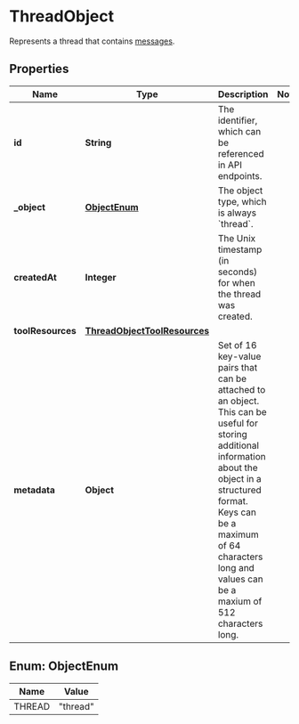 

# ThreadObject

Represents a thread that contains [messages](/docs/api-reference/messages).

## Properties

| Name | Type | Description | Notes |
|------------ | ------------- | ------------- | -------------|
|**id** | **String** | The identifier, which can be referenced in API endpoints. |  |
|**_object** | [**ObjectEnum**](#ObjectEnum) | The object type, which is always &#x60;thread&#x60;. |  |
|**createdAt** | **Integer** | The Unix timestamp (in seconds) for when the thread was created. |  |
|**toolResources** | [**ThreadObjectToolResources**](ThreadObjectToolResources.md) |  |  |
|**metadata** | **Object** | Set of 16 key-value pairs that can be attached to an object. This can be useful for storing additional information about the object in a structured format. Keys can be a maximum of 64 characters long and values can be a maxium of 512 characters long.  |  |



## Enum: ObjectEnum

| Name | Value |
|---- | -----|
| THREAD | &quot;thread&quot; |



